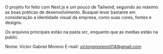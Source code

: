O projeto foi feito com Next.js e um pouco de Tailwind, seguindo ao máximo as boas práticas de desenvolvimento. Busquei levar bastante em consideração a identidade visual da empresa, como suas cores, fontes e designs. 

Os arquivos principais estão na pasta src, enquanto que as medias estão na public.

Nome: Victor Gabriel Moreno
E-mail: victorgmoreno014@gmail.com
